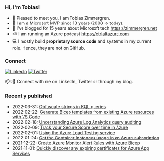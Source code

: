 ### Hi, I'm Tobias!
- 🔭 Pleased to meet you. I am Tobias Zimmergren.
- 🥇 I am a Microsoft MVP since 13 years (2008 -> today).
- 📰 I've blogged for 15 years about Microsoft tech https://zimmergren.net
- ⛅ I am running an Azure podcast https://ctrlaltazure.com
- 💻 I mostly build **proprietary source code** and systems in my current role. Hence, they are not on GitHub.

<!--![Top Code Languages](https://github-readme-stats.vercel.app/api/top-langs/?username=zimmergren&layout=compact)-->

### Connect
<a href="https://www.linkedin.com/in/zimmergren"><img src="https://img.shields.io/badge/LinkedIn--_.svg?style=social&logo=linkedin" alt="LinkedIn"></a> <a href="https://twitter.com/zimmergren"><img src="https://img.shields.io/twitter/follow/zimmergren?label=Twitter&style=social" alt="Twitter"></a>

📫💡🙏 Connect with me on LinkedIn, Twitter or through my blog.

### Recently published
- 2022-03-31: [Obfuscate strings in KQL queries](https://zimmergren.net/obfuscate-strings-in-kql-queries-adx/)
- 2022-02-22: [Generate Bicep templates from existing Azure resources with VS Code](https://zimmergren.net/generate-bicep-templates-from-existing-azure-resources-vscode/)
- 2022-02-18: [Understanding Azure Log Analytics query auditing](https://zimmergren.net/understanding-azure-log-analytics-query-auditing/)
- 2022-02-09: [Track your Secure Score over time in Azure](https://zimmergren.net/secure-score-over-time-in-azure/)
- 2022-02-01: [Using the Azure Load Testing service](https://zimmergren.net/using-the-azure-load-testing-service/)
- 2022-01-24: [Get the Container Instances usage in an Azure subscription](https://zimmergren.net/get-container-instances-usage-in-azure-subscription/)
- 2021-12-22: [Create Azure Monitor Alert Rules with Azure Bicep](https://zimmergren.net/create-azure-monitor-alert-rules-with-bicep/)
- 2021-11-01: [Quickly discover any expiring certificates for Azure App Services](https://zimmergren.net/discover-expiring-azure-app-services-certificates/)
